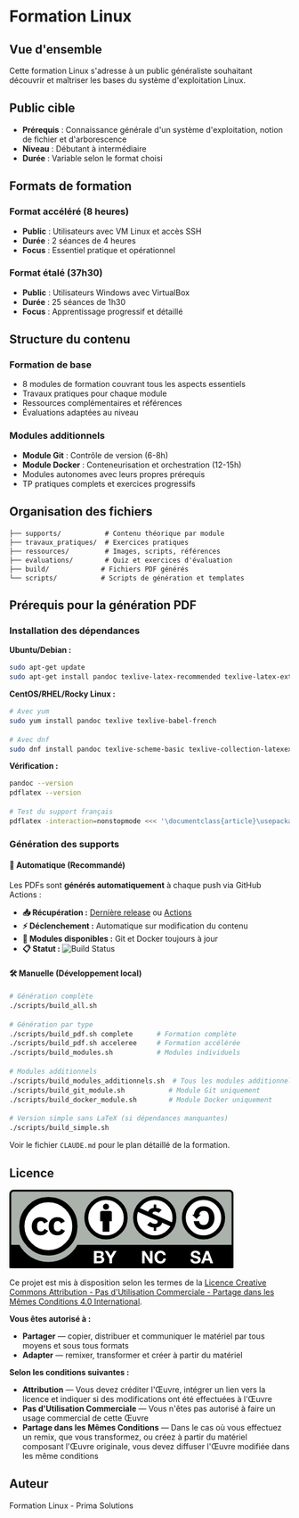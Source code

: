 # Formation Linux

## Vue d'ensemble

Cette formation Linux s'adresse à un public généraliste souhaitant découvrir et maîtriser les bases du système d'exploitation Linux.


## Public cible

- **Prérequis** : Connaissance générale d'un système d'exploitation, notion de fichier et d'arborescence
- **Niveau** : Débutant à intermédiaire
- **Durée** : Variable selon le format choisi

## Formats de formation

### Format accéléré (8 heures)
- **Public** : Utilisateurs avec VM Linux et accès SSH
- **Durée** : 2 séances de 4 heures
- **Focus** : Essentiel pratique et opérationnel

### Format étalé (37h30)
- **Public** : Utilisateurs Windows avec VirtualBox
- **Durée** : 25 séances de 1h30
- **Focus** : Apprentissage progressif et détaillé

## Structure du contenu

### Formation de base
- 8 modules de formation couvrant tous les aspects essentiels
- Travaux pratiques pour chaque module
- Ressources complémentaires et références
- Évaluations adaptées au niveau

### Modules additionnels
- **Module Git** : Contrôle de version (6-8h)
- **Module Docker** : Conteneurisation et orchestration (12-15h)
- Modules autonomes avec leurs propres prérequis
- TP pratiques complets et exercices progressifs

## Organisation des fichiers

```
├── supports/           # Contenu théorique par module
├── travaux_pratiques/  # Exercices pratiques
├── ressources/         # Images, scripts, références
├── evaluations/        # Quiz et exercices d'évaluation  
├── build/             # Fichiers PDF générés
└── scripts/           # Scripts de génération et templates
```

## Prérequis pour la génération PDF

### Installation des dépendances

**Ubuntu/Debian :**
```bash
sudo apt-get update
sudo apt-get install pandoc texlive-latex-recommended texlive-latex-extra texlive-fonts-recommended texlive-lang-french
```

**CentOS/RHEL/Rocky Linux :**
```bash
# Avec yum
sudo yum install pandoc texlive texlive-babel-french

# Avec dnf
sudo dnf install pandoc texlive-scheme-basic texlive-collection-latexextra texlive-babel-french
```

**Vérification :**
```bash
pandoc --version
pdflatex --version

# Test du support français
pdflatex -interaction=nonstopmode <<< '\documentclass{article}\usepackage[french]{babel}\begin{document}Test\end{document}' && echo "Support français OK"
```

### Génération des supports

#### 🤖 Automatique (Recommandé)

Les PDFs sont **générés automatiquement** à chaque push via GitHub Actions :

- **📥 Récupération :** [Dernière release](../../releases/latest) ou [Actions](../../actions)
- **⚡ Déclenchement :** Automatique sur modification du contenu
- **🎯 Modules disponibles :** Git et Docker toujours à jour
- **📋 Statut :** ![Build Status](../../actions/workflows/build-pdfs.yml/badge.svg)

#### 🛠️ Manuelle (Développement local)

```bash
# Génération complète
./scripts/build_all.sh

# Génération par type
./scripts/build_pdf.sh complete      # Formation complète
./scripts/build_pdf.sh acceleree     # Formation accélérée  
./scripts/build_modules.sh           # Modules individuels

# Modules additionnels
./scripts/build_modules_additionnels.sh  # Tous les modules additionnels
./scripts/build_git_module.sh           # Module Git uniquement  
./scripts/build_docker_module.sh        # Module Docker uniquement

# Version simple sans LaTeX (si dépendances manquantes)
./scripts/build_simple.sh
```

Voir le fichier `CLAUDE.md` pour le plan détaillé de la formation.

## Licence

![Licence Creative Commons](ressources/images/licenses/cc-by-nc-sa.png)

Ce projet est mis à disposition selon les termes de la [Licence Creative Commons Attribution - Pas d'Utilisation Commerciale - Partage dans les Mêmes Conditions 4.0 International](http://creativecommons.org/licenses/by-nc-sa/4.0/).

**Vous êtes autorisé à :**
- **Partager** — copier, distribuer et communiquer le matériel par tous moyens et sous tous formats
- **Adapter** — remixer, transformer et créer à partir du matériel

**Selon les conditions suivantes :**
- **Attribution** — Vous devez créditer l'Œuvre, intégrer un lien vers la licence et indiquer si des modifications ont été effectuées à l'Œuvre
- **Pas d'Utilisation Commerciale** — Vous n'êtes pas autorisé à faire un usage commercial de cette Œuvre
- **Partage dans les Mêmes Conditions** — Dans le cas où vous effectuez un remix, que vous transformez, ou créez à partir du matériel composant l'Œuvre originale, vous devez diffuser l'Œuvre modifiée dans les même conditions

## Auteur

Formation Linux - Prima Solutions
